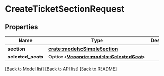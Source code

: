 # CreateTicketSectionRequest

## Properties

Name | Type | Description | Notes
------------ | ------------- | ------------- | -------------
**section** | [**crate::models::SimpleSection**](SimpleSection.md) |  | 
**selected_seats** | Option<[**Vec<crate::models::SelectedSeat>**](SelectedSeat.md)> |  | [optional]

[[Back to Model list]](../README.md#documentation-for-models) [[Back to API list]](../README.md#documentation-for-api-endpoints) [[Back to README]](../README.md)


